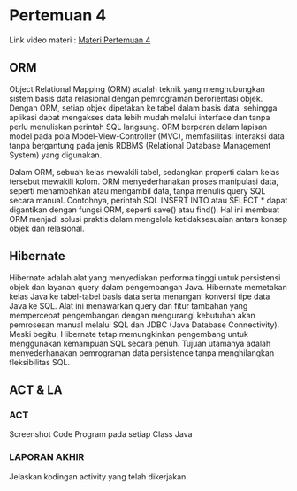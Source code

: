 # Pertemuan 4

Link video materi : [Materi Pertemuan 4](https://www.youtube.com/watch?v=8KzhOhjeQXY)

## ORM

Object Relational Mapping (ORM) adalah teknik yang menghubungkan sistem basis data relasional dengan pemrograman berorientasi objek. Dengan ORM, setiap objek dipetakan ke tabel dalam basis data, sehingga aplikasi dapat mengakses data lebih mudah melalui interface dan tanpa perlu menuliskan perintah SQL langsung. ORM berperan dalam lapisan model pada pola Model-View-Controller (MVC), memfasilitasi interaksi data tanpa bergantung pada jenis RDBMS (Relational Database Management System) yang digunakan.

Dalam ORM, sebuah kelas mewakili tabel, sedangkan properti dalam kelas tersebut mewakili kolom. ORM menyederhanakan proses manipulasi data, seperti menambahkan atau mengambil data, tanpa menulis query SQL secara manual. Contohnya, perintah SQL INSERT INTO atau SELECT * dapat digantikan dengan fungsi ORM, seperti save() atau find(). Hal ini membuat ORM menjadi solusi praktis dalam mengelola ketidaksesuaian antara konsep objek dan relasional.

## Hibernate

Hibernate adalah alat yang menyediakan performa tinggi untuk persistensi objek dan layanan query dalam pengembangan Java. Hibernate memetakan kelas Java ke tabel-tabel basis data serta menangani konversi tipe data Java ke SQL. Alat ini menawarkan query dan fitur tambahan yang mempercepat pengembangan dengan mengurangi kebutuhan akan pemrosesan manual melalui SQL dan JDBC (Java Database Connectivity). Meski begitu, Hibernate tetap memungkinkan pengembang untuk menggunakan kemampuan SQL secara penuh. Tujuan utamanya adalah menyederhanakan pemrograman data persistence tanpa menghilangkan fleksibilitas SQL.

## ACT & LA

### ACT

Screenshot Code Program pada setiap Class Java

### LAPORAN AKHIR

Jelaskan kodingan activity yang telah dikerjakan.
